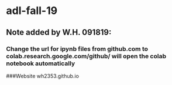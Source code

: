 # adl-fall-19
## Note added by W.H. 091819:
### Change the url for ipynb files from github.com to colab.research.google.com/github/ will open the colab notebook automatically


###Website wh2353.github.io
